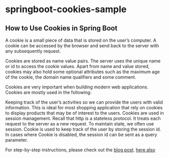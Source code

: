 # springboot-cookies-sample
## How to Use Cookies in Spring Boot

A cookie is a small piece of data that is stored on the user’s computer. A cookie can be accessed by the browser and send back to the server with any subsequently request.

Cookies are stored as name value pairs. The server uses the unique name or id to access the cookie values. Apart from name and value stored, cookies may also hold some optional attributes such as the maximum age of the cookie, the domain name qualifiers and some comment.

Cookies are very important when building modern web applications. Cookies are mostly used in the following:

Keeping track of the user’s activities so we can provide the users with valid information. This is ideal for most shopping application that rely on cookies to display products that may be of interest to the users.
Cookies are used in session management. Recall that http is a stateless protocol. It treats each request to the server as a new request. To maintain state, we often use session. Cookie is used to keep track of the user by storing the session id. In cases where Cookie is disabled, the session id can be sent as a query parameter.

For step-by-step instructions, please check out the [blog post](https://attacomsian.com/blog/cookies-spring-boot).
[here also](https://dzone.com/articles/how-to-use-cookies-in-spring-boot?edition=510297&utm_source=Daily%20Digest&utm_medium=email&utm_campaign=Daily%20Digest%202019-08-01)
